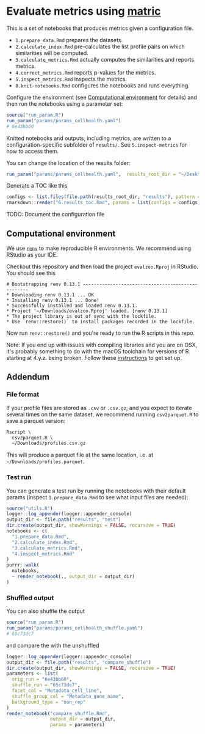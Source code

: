 # Evaluate metrics using [matric](https://github.com/shntnu/matric)

This is a set of notebooks that produces metrics given a configuration file.

- `1.prepare_data.Rmd` prepares the datasets.
- `2.calculate_index.Rmd` pre-calculates the list profile pairs on which similarities will be computed.
- `3.calculate_metrics.Rmd` actually computes the similarities and reports metrics.
- `4.correct_metrics.Rmd` reports p-values for the metrics.
- `5.inspect_metrics.Rmd` inspects the metrics.
- `0.knit-notebooks.Rmd` configures the notebooks and runs everything.

Configure the environment (see [Computational environment](#computational-environment) for details) and then run the notebooks using a parameter set:

```r
source("run_param.R")
run_param("params/params_cellhealth.yaml")
# 6e43bb60
```

Knitted notebooks and outputs, including metrics, are written to a configuration-specific subfolder of `results/`.
See `5.inspect-metrics` for how to access them.

You can change the location of the results folder:

```r
run_param("params/params_cellhealth.yaml",  results_root_dir = "~/Desktop")
```

Generate a TOC like this

```r
configs <- list.files(file.path(results_root_dir, "results"), pattern = "[a-z0-9]{8}")
rmarkdown::render("6.results_toc.Rmd", params = list(configs = configs, results_root_dir = results_root_dir))
```

TODO: Document the configuration file

## Computational environment

We use [`renv`](https://rstudio.github.io/renv/index.html) to make reproducible R environments.
We recommend using RStudio as your IDE.

Checkout this repository and then load the project `evalzoo.Rproj` in RStudio.
You should see this

```text
# Bootstrapping renv 0.13.1 --------------------------------------------------
* Downloading renv 0.13.1 ... OK
* Installing renv 0.13.1 ... Done!
* Successfully installed and loaded renv 0.13.1.
* Project '~/Downloads/evalzoo.Rproj' loaded. [renv 0.13.1]
* The project library is out of sync with the lockfile.
* Use `renv::restore()` to install packages recorded in the lockfile.
```

Now run `renv::restore()` and you're ready to run the R scripts in this repo.

Note: If you end up with issues with compiling libraries and you are on OSX, it's probably something to do with the macOS toolchain for versions of R starting at 4.y.z. being broken.
Follow these [instructions](https://thecoatlessprofessor.com/programming/cpp/r-compiler-tools-for-rcpp-on-macos/) to get set up.

## Addendum

### File format

If your profile files are stored as `.csv` or `.csv.gz`, and you expect to iterate several times on the same dataset, we recommend running `csv2parquet.R` to save a parquet version:

```sh
Rscript \
  csv2parquet.R \
  ~/Downloads/profiles.csv.gz
```

This will produce a parquet file at the same location, i.e. at `~/Downloads/profiles.parquet`.

### Test run

You can generate a test run by running the notebooks with their default params (inspect `1.prepare_data.Rmd` to see what input files are needed):

```r
source("utils.R")
logger::log_appender(logger::appender_console)
output_dir <- file.path("results", "test")
dir.create(output_dir, showWarnings = FALSE, recursive = TRUE)
notebooks <- c(
  "1.prepare_data.Rmd",
  "2.calculate_index.Rmd",
  "3.calculate_metrics.Rmd",
  "4.inspect_metrics.Rmd"
)
purrr::walk(
  notebooks,
  ~ render_notebook(., output_dir = output_dir)
)
```

### Shuffled output

You can also shuffle the output

```r
source("run_param.R")
run_param("params/params_cellhealth_shuffle.yaml")
# 65c73dc7
```

and compare the with the unshuffled

```r
logger::log_appender(logger::appender_console)
output_dir <- file.path("results", "compare_shuffle")
dir.create(output_dir, showWarnings = FALSE, recursive = TRUE)
parameters <- list(
  orig_run = "6e43bb60",
  shuffle_run = "65c73dc7",
  facet_col = "Metadata_cell_line",
  shuffle_group_col = "Metadata_gene_name",
  background_type = "non_rep"
)
render_notebook("compare_shuffle.Rmd",
                output_dir = output_dir,
                params = parameters)
```
